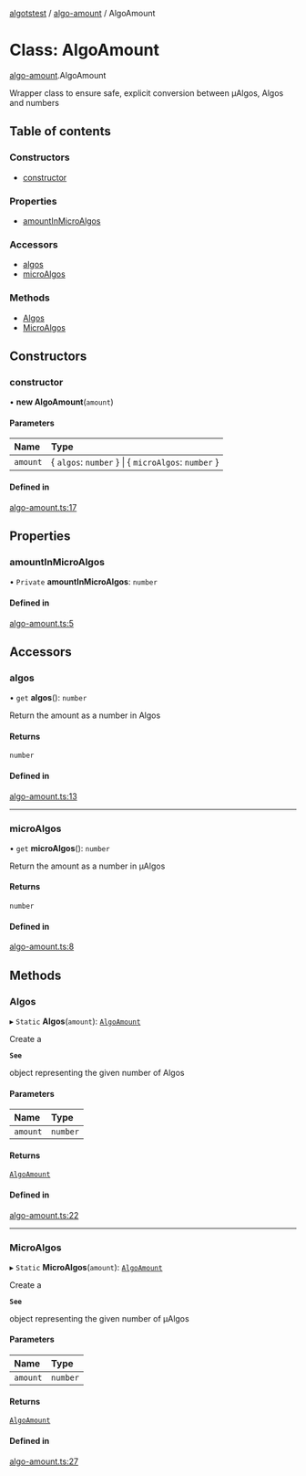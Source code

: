 [algotstest](../README.md) / [algo-amount](../modules/algo_amount.md) / AlgoAmount

# Class: AlgoAmount

[algo-amount](../modules/algo_amount.md).AlgoAmount

Wrapper class to ensure safe, explicit conversion between µAlgos, Algos and numbers

## Table of contents

### Constructors

- [constructor](algo_amount.AlgoAmount.md#constructor)

### Properties

- [amountInMicroAlgos](algo_amount.AlgoAmount.md#amountinmicroalgos)

### Accessors

- [algos](algo_amount.AlgoAmount.md#algos)
- [microAlgos](algo_amount.AlgoAmount.md#microalgos)

### Methods

- [Algos](algo_amount.AlgoAmount.md#algos-1)
- [MicroAlgos](algo_amount.AlgoAmount.md#microalgos-1)

## Constructors

### constructor

• **new AlgoAmount**(`amount`)

#### Parameters

| Name | Type |
| :------ | :------ |
| `amount` | { `algos`: `number`  } \| { `microAlgos`: `number`  } |

#### Defined in

[algo-amount.ts:17](https://github.com/algorandfoundation/algokit-utils-ts/blob/4edaa90/src/algo-amount.ts#L17)

## Properties

### amountInMicroAlgos

• `Private` **amountInMicroAlgos**: `number`

#### Defined in

[algo-amount.ts:5](https://github.com/algorandfoundation/algokit-utils-ts/blob/4edaa90/src/algo-amount.ts#L5)

## Accessors

### algos

• `get` **algos**(): `number`

Return the amount as a number in Algos

#### Returns

`number`

#### Defined in

[algo-amount.ts:13](https://github.com/algorandfoundation/algokit-utils-ts/blob/4edaa90/src/algo-amount.ts#L13)

___

### microAlgos

• `get` **microAlgos**(): `number`

Return the amount as a number in µAlgos

#### Returns

`number`

#### Defined in

[algo-amount.ts:8](https://github.com/algorandfoundation/algokit-utils-ts/blob/4edaa90/src/algo-amount.ts#L8)

## Methods

### Algos

▸ `Static` **Algos**(`amount`): [`AlgoAmount`](algo_amount.AlgoAmount.md)

Create a

**`See`**

object representing the given number of Algos

#### Parameters

| Name | Type |
| :------ | :------ |
| `amount` | `number` |

#### Returns

[`AlgoAmount`](algo_amount.AlgoAmount.md)

#### Defined in

[algo-amount.ts:22](https://github.com/algorandfoundation/algokit-utils-ts/blob/4edaa90/src/algo-amount.ts#L22)

___

### MicroAlgos

▸ `Static` **MicroAlgos**(`amount`): [`AlgoAmount`](algo_amount.AlgoAmount.md)

Create a

**`See`**

object representing the given number of µAlgos

#### Parameters

| Name | Type |
| :------ | :------ |
| `amount` | `number` |

#### Returns

[`AlgoAmount`](algo_amount.AlgoAmount.md)

#### Defined in

[algo-amount.ts:27](https://github.com/algorandfoundation/algokit-utils-ts/blob/4edaa90/src/algo-amount.ts#L27)

